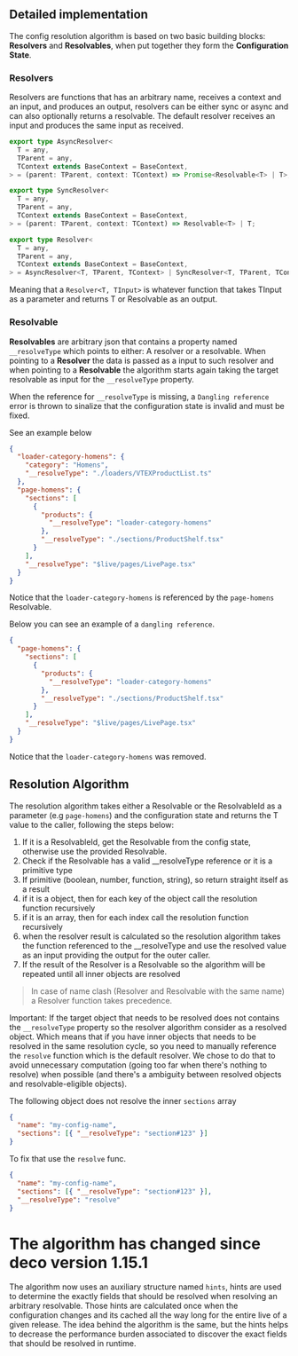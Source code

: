 ## Detailed implementation

The config resolution algorithm is based on two basic building blocks:
**Resolvers** and **Resolvables**, when put together they form the
**Configuration State**.

### Resolvers

Resolvers are functions that has an arbitrary name, receives a context and an
input, and produces an output, resolvers can be either sync or async and can
also optionally returns a resolvable. The default resolver receives an input and
produces the same input as received.

```ts
export type AsyncResolver<
  T = any,
  TParent = any,
  TContext extends BaseContext = BaseContext,
> = (parent: TParent, context: TContext) => Promise<Resolvable<T> | T>;

export type SyncResolver<
  T = any,
  TParent = any,
  TContext extends BaseContext = BaseContext,
> = (parent: TParent, context: TContext) => Resolvable<T> | T;

export type Resolver<
  T = any,
  TParent = any,
  TContext extends BaseContext = BaseContext,
> = AsyncResolver<T, TParent, TContext> | SyncResolver<T, TParent, TContext>;
```

Meaning that a `Resolver<T, TInput>` is whatever function that takes TInput as a
parameter and returns T or Resolvable<T> as an output.

### Resolvable

**Resolvables** are arbitrary json that contains a property named
`__resolveType` which points to either: A resolver or a resolvable. When
pointing to a **Resolver** the data is passed as a input to such resolver and
when pointing to a **Resolvable** the algorithm starts again taking the target
resolvable as input for the `__resolveType` property.

When the reference for `__resolveType` is missing, a `Dangling reference` error
is thrown to sinalize that the configuration state is invalid and must be fixed.

See an example below

```json
{
  "loader-category-homens": {
    "category": "Homens",
    "__resolveType": "./loaders/VTEXProductList.ts"
  },
  "page-homens": {
    "sections": [
      {
        "products": {
          "__resolveType": "loader-category-homens"
        },
        "__resolveType": "./sections/ProductShelf.tsx"
      }
    ],
    "__resolveType": "$live/pages/LivePage.tsx"
  }
}
```

Notice that the `loader-category-homens` is referenced by the `page-homens`
Resolvable.

Below you can see an example of a `dangling reference`.

```json
{
  "page-homens": {
    "sections": [
      {
        "products": {
          "__resolveType": "loader-category-homens"
        },
        "__resolveType": "./sections/ProductShelf.tsx"
      }
    ],
    "__resolveType": "$live/pages/LivePage.tsx"
  }
}
```

Notice that the `loader-category-homens` was removed.

## Resolution Algorithm

The resolution algorithm takes either a Resolvable<T> or the ResolvableId as a
parameter (e.g `page-homens`) and the configuration state and returns the T
value to the caller, following the steps below:

1. If it is a ResolvableId, get the Resolvable from the config state, otherwise
   use the provided Resolvable.
2. Check if the Resolvable has a valid \_\_resolveType reference or it is a
   primitive type
3. If primitive (boolean, number, function, string), so return straight itself
   as a result
4. if it is a object, then for each key of the object call the resolution
   function recursively
5. if it is an array, then for each index call the resolution function
   recursively
6. when the resolver result is calculated so the resolution algorithm takes the
   function referenced to the \_\_resolveType and use the resolved value as an
   input providing the output for the outer caller.
7. If the result of the Resolver is a Resolvable so the algorithm will be
   repeated until all inner objects are resolved

> In case of name clash (Resolver and Resolvable with the same name) a Resolver
> function takes precedence.

Important: If the target object that needs to be resolved does not contains the
`__resolveType` property so the resolver algorithm consider as a resolved
object. Which means that if you have inner objects that needs to be resolved in
the same resolution cycle, so you need to manually reference the `resolve`
function which is the default resolver. We chose to do that to avoid unnecessary
computation (going too far when there's nothing to resolve) when possible (and
there's a ambiguity between resolved objects and resolvable-eligible objects).

The following object does not resolve the inner `sections` array

```json
{
  "name": "my-config-name",
  "sections": [{ "__resolveType": "section#123" }]
}
```

To fix that use the `resolve` func.

```json
{
  "name": "my-config-name",
  "sections": [{ "__resolveType": "section#123" }],
  "__resolveType": "resolve"
}
```

# The algorithm has changed since deco version 1.15.1

The algorithm now uses an auxiliary structure named `hints`, hints are used to
determine the exactly fields that should be resolved when resolving an arbitrary
resolvable. Those hints are calculated once when the configuration changes and
its cached all the way long for the entire live of a given release. The idea
behind the algorithm is the same, but the hints helps to decrease the
performance burden associated to discover the exact fields that should be
resolved in runtime.
